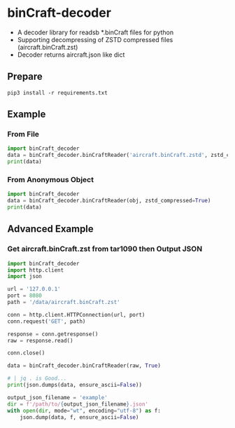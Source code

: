 # binCraft-decoder
- A decoder library for readsb *.binCraft files for python
- Supporting decompressing of ZSTD compressed files (aircraft.binCraft.zst)
- Decoder returns aircraft.json like dict

## Prepare
```
pip3 install -r requirements.txt
```

## Example
### From File
```python
import binCraft_decoder
data = binCraft_decoder.binCraftReader('aircraft.binCraft.zstd', zstd_compressed=True)
print(data)
```
### From Anonymous Object
```python
import binCraft_decoder
data = binCraft_decoder.binCraftReader(obj, zstd_compressed=True)
print(data)
```

## Advanced Example
### Get aircraft.binCraft.zst from tar1090 then Output JSON
```python
import binCraft_decoder
import http.client
import json

url = '127.0.0.1'
port = 8080
path = '/data/aircraft.binCraft.zst'

conn = http.client.HTTPConnection(url, port)
conn.request('GET', path)

response = conn.getresponse()
raw = response.read()

conn.close()

data = binCraft_decoder.binCraftReader(raw, True)

# | jq . is Good...
print(json.dumps(data, ensure_ascii=False))

output_json_filename = 'example'
dir = f'/path/to/{output_json_filename}.json'
with open(dir, mode="wt", encoding="utf-8") as f:
    json.dump(data, f, ensure_ascii=False)
``` 
